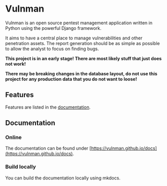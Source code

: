 # Vulnman

Vulnman is an open source pentest management application written in Python using the powerful Django framework.

It aims to have a central place to manage vulnerabilities and other penetration assets.
The report generation should be as simple as possible to allow the analyst to focus on finding bugs.



**This project is in an early stage! There are most likely stuff that just does not work!**

**There may be breaking changes in the database layout, do not use this project for any production data that you do not want to loose!**


## Features
Features are listed in the [documentation](https://vulnman.github.io/docs).

## Documentation

### Online
The documentation can be found under [https://vulnman.github.io/docs](https://vulnman.github.io/docs).

### Build locally
You can build the documentation locally using mkdocs.
